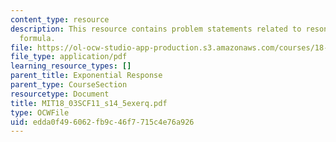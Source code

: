 ```yaml
---
content_type: resource
description: This resource contains problem statements related to resonant response
  formula.
file: https://ol-ocw-studio-app-production.s3.amazonaws.com/courses/18-03sc-differential-equations-fall-2011/edda0f496062fb9c46f7715c4e76a926_MIT18_03SCF11_s14_5exerq.pdf
file_type: application/pdf
learning_resource_types: []
parent_title: Exponential Response
parent_type: CourseSection
resourcetype: Document
title: MIT18_03SCF11_s14_5exerq.pdf
type: OCWFile
uid: edda0f49-6062-fb9c-46f7-715c4e76a926
---
```

